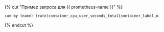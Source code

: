 {% cut "Пример запроса для {{ prometheus-name }}" %}

```sql
sum by (name) (rate(container_cpu_user_seconds_total{container_label_org_label_schema_group="monitoring"}[1m]) * 100  / scalar(count(node_cpu_seconds_total{mode="user"})))
```

{% endcut %}